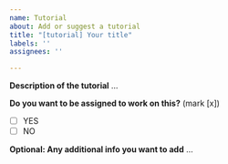 ```yaml
---
name: Tutorial
about: Add or suggest a tutorial
title: "[tutorial] Your title"
labels: ''
assignees: ''

---
```


**Description of the tutorial**
...

**Do you want to be assigned to work on this?**
(mark [x])
- [ ] YES
- [ ] NO

**Optional: Any additional info you want to add**
...
